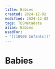 ```yaml
---
title: Babies
created: 2024-12-02
modified: 2024-12-02
tags: TBSMetadata
alias: Babies
usedFor:
- "[[10900 Infants]]"
---
```

# Babies
